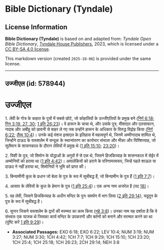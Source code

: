 # Bible Dictionary (Tyndale)

## License Information

**Bible Dictionary (Tyndale)** is based on and adapted from: _Tyndale Open Bible Dictionary_, [Tyndale House Publishers](https://tyndaleopenresources.com/), 2023, which is licensed under a [CC BY-SA 4.0 license](https://creativecommons.org/licenses/by-sa/4.0/legalcode.en).

This markdown version (created `2025-10-06`) is provided under the same license.



--------------------------------

## उज्जीएल (id: 578944)

उज्जीएल
=======

1\. लेवी के गोत्र के कहात के पुत्रों में सबसे छोटे, जो कोहातियों के उज्जीएलियों के प्रमुख बने ([निर्ग 6:18](https://ref.ly/Exod6:18); [गिन 3:19, 27, 30](https://ref.ly/Num3:19,Num3:27,Num3:30); [1 इति 26:23](https://ref.ly/1Chr26:23))। वे हारून के चाचा थे, और उसके पुत्र, मीशाएल और एलसाफान, नादाब और अबीहू को छावनी से बाहर ले गए जब उन्होंने हारून के अधिकार के विरुद्ध विद्रोह किया ([निर्ग 6:22](https://ref.ly/Exod6:22); [लैव्य 10:4](https://ref.ly/Lev10:4))। उनके कई वंशज इस्राएल के इतिहास में महत्वपूर्ण थे, जिनमें अम्मीनादाब शामिल थे, जिन्होंने दाऊद के यरूशलेम में सन्दूक के स्थानांतरण का कार्यभार संभाला और मीका और यिश्शिय्याह, जो सुलैमान के शासनकाल के दौरान लेवियों में प्रमुख थे ([1 इति 15:10](https://ref.ly/1Chr15:10); [23:20](https://ref.ly/1Chr23:20))।

2\. यिशी के पुत्र, जो शिमोन के योद्धाओं के अगुवों में से एक थे, जिसने हिजकिय्याह के शासनकाल में सेईर में अम्मोनियों को हराया था ([1 इति 4:42](https://ref.ly/1Chr4:42))। अमालेकियों को हराने के परिणामस्वरूप, जिन्हें पहले शाऊल या दाऊद ने नहीं हराया था, शिमोनियों ने भूमि को प्राप्त की।

3\. बिन्यामीनी कुल के प्रधान जो बेला के पुत्र के रूप में सूचीबद्ध हैं, जो बिन्यामीन के पुत्र हैं ([1 इति 7:7](https://ref.ly/1Chr7:7))।

4\. आसाप के लेवियों के कुल के हेमान के पुत्र ([1 इति 25:4](https://ref.ly/1Chr25:4))। एक अन्य नाम अजरेल है (पद [18\)](https://ref.ly/1Chr25:18)।

5\. वह लेवी, जिसने हिजकिय्याह के अधीन मन्दिर के पुनः समर्पण में भाग लिया ([2 इति 29:14](https://ref.ly/2Chr29:14)), यदूतून के पुत्र के रूप में सूचीबद्ध है।

6\. सुनार जिसने यरूशलेम के द्वारों की मरम्मत का काम किया ([नहे 3:8](https://ref.ly/Neh3:8))। उनका नाम यह दर्शाता है कि वे संभवतः एक याजक थे जिसका कार्य मन्दिर के उपकरणों और बर्तनों को बनाने और मरम्मत करने का था (पुष्टि करें [1 इति 9:29](https://ref.ly/1Chr9:29))। 

* **Associated Passages:** EXO 6:18; EXO 6:22; LEV 10:4; NUM 3:19; NUM 3:27; NUM 3:30; 1CH 4:42; 1CH 7:7; 1CH 9:29; 1CH 15:10; 1CH 23:20; 1CH 25:4; 1CH 25:18; 1CH 26:23; 2CH 29:14; NEH 3:8

